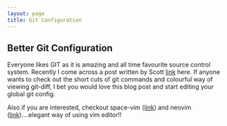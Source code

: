 ```yaml
---
layout: page
title: Git Configuration
---
```


## Better Git Configuration

Everyone likes GIT as it is amazing and all time favourite source control system. Recently I come across a post written by Scott [link](https://blog.scottnonnenberg.com/better-git-configuration/) here. If anyone wants to check out the short cuts of git commands and colourful way of viewing git-diff, I bet you would love this blog post and start editing your global git config.

Also if you are interested, checkout space-vim ([link](http://vim.liuchengxu.org/)) and neovim ([link](https://neovim.io/))....elegant way of using vim editor!!
